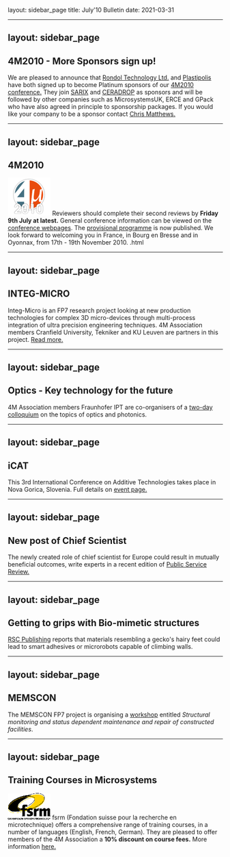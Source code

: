 layout: sidebar_page
title: July'10 Bulletin
date: 2021-03-31

<!--break-->
---
layout: sidebar_page
---

## 4M2010 - More Sponsors sign up!


We are pleased to announce that [Rondol Technology Ltd.](http://www.rondol.com/) and  [Plastipolis](http://www.plastipolis.fr/index.php?lg=gb) have both signed up to become Platinum sponsors of our [4M2010 conference.](/conference/2010) They join [SARIX](http://sarix.com/) and [CERADROP](http://www.ceradrop.fr/English/) as sponsors and will be followed by other companies such as MicrosystemsUK, ERCE and GPack who have also agreed in principle to sponsorship packages. If you would like your company to be a sponsor contact [Chris Matthews.](mailto:matthewscw@cf.ac.uk.html)  
  
---
layout: sidebar_page
---

## 4M2010

![4M2010](/images/4m-logotight_web.png)
Reviewers should complete their second reviews by **Friday 9th July at latest.**  General conference information can be viewed on the [conference webpages](/conference/2010).  The [provisional programme](/contents/Provisional-Programme.html) is now published. We look forward to welcoming you in France, in Bourg en Bresse and in Oyonnax, from 17th - 19th November 2010.  .html
    

---
layout: sidebar_page
---

## INTEG-MICRO

Integ-Micro is an FP7 research project looking at new production technologies for complex 3D micro-devices through multi-process integration of ultra precision engineering techniques. 4M Association members Cranfield University, Tekniker and KU Leuven are partners in this project. [Read more.](/project/Integ-Micro)
  
---
layout: sidebar_page
---

## Optics - Key technology for the future

4M Association members Fraunhofer IPT are co-organisers of a [two-day colloquium](/event/Optics-Key-technology-futur.html) on the topics of optics and photonics.   
  
---
layout: sidebar_page
---

## iCAT

This  3rd International Conference on Additive Technologies takes place in  Nova Gorica, Slovenia. Full details on [event page.](/event/iCAT-201.html)  

---
layout: sidebar_page
---

## New post of Chief Scientist

The newly created role of chief scientist for Europe could result in mutually beneficial outcomes, write experts in a recent edition of [Public Service Review.](http://www.publicservice.co.uk/news_story.asp?id=13319)
  
---
layout: sidebar_page
---

## Getting to grips with Bio-mimetic structures

[RSC Publishing](http://www.rsc.org/Publishing/ChemScience/Volume/2010/07/sticky_materials.asp) reports that materials resembling a gecko's hairy feet could lead to smart adhesives or microrobots capable of climbing walls.

---
layout: sidebar_page
---

## MEMSCON

The MEMSCON FP7 project is organising a [workshop](/event/MEMSCON-worksho.html) entitled *Structural monitoring and status dependent maintenance and repair of constructed facilities*.
  
---
layout: sidebar_page
---

## Training Courses in Microsystems

![FSRM](/images/FSRM_LOGO_web.gif)
fsrm (Fondation suisse pour la recherche en microtechnique) offers a comprehensive range of training courses, in a number of languages (English, French, German). They are pleased to offer members of the 4M Association a <b>10% discount on course fees.</b> More information [here.](/contents/fsrm-training-course.html)